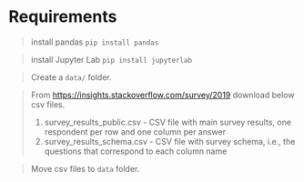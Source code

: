 # Requirements
> install pandas `pip install pandas`

> install Jupyter Lab `pip install jupyterlab`

> Create a `data/` folder.

>From https://insights.stackoverflow.com/survey/2019 download below csv files.  
>1. survey_results_public.csv - CSV file with main survey results, one respondent per row and one column per answer
>2. survey_results_schema.csv - CSV file with survey schema, i.e., the questions that correspond to each column name

> Move csv files to `data` folder.